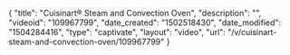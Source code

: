 {
    "title": "Cuisinart&reg; Steam and Convection Oven",
    "description": "",
    "videoid": "109967799",
    "date_created": "1502518430",
    "date_modified": "1504284416",
    "type": "captivate",
    "layout": "video",
    "url": "\/v\/cuisinart-steam-and-convection-oven\/109967799"
}